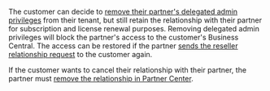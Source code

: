 
The customer can decide to [remove their partner's delegated admin privileges](/partner-center/customers-revoke-admin-privileges#customers-can-manage-a-partners-delegated-admin-privileges) from their tenant, but still retain the relationship with their partner for subscription and license renewal purposes. Removing delegated admin privileges will block the partner's access to the customer's Business Central. The access can be restored if the partner [sends the reseller relationship request](/partner-center/request-a-relationship-with-a-customer) to the customer again.    

If the customer wants to cancel their relationship with their partner, the partner must [remove the relationship in Partner Center](/partner-center/remove-a-relationship).  
